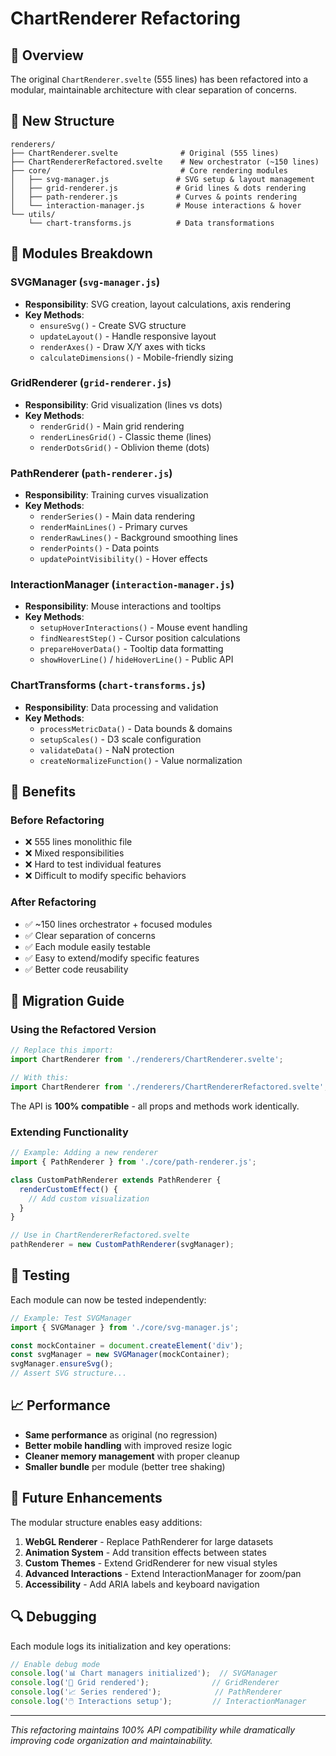 # ChartRenderer Refactoring

## 🎯 Overview

The original `ChartRenderer.svelte` (555 lines) has been refactored into a modular, maintainable architecture with clear separation of concerns.

## 📁 New Structure

```
renderers/
├── ChartRenderer.svelte              # Original (555 lines)
├── ChartRendererRefactored.svelte    # New orchestrator (~150 lines)
├── core/                             # Core rendering modules
│   ├── svg-manager.js               # SVG setup & layout management
│   ├── grid-renderer.js             # Grid lines & dots rendering
│   ├── path-renderer.js             # Curves & points rendering
│   └── interaction-manager.js       # Mouse interactions & hover
└── utils/
    └── chart-transforms.js          # Data transformations
```

## 🔧 Modules Breakdown

### **SVGManager** (`svg-manager.js`)
- **Responsibility**: SVG creation, layout calculations, axis rendering
- **Key Methods**:
  - `ensureSvg()` - Create SVG structure
  - `updateLayout()` - Handle responsive layout
  - `renderAxes()` - Draw X/Y axes with ticks
  - `calculateDimensions()` - Mobile-friendly sizing

### **GridRenderer** (`grid-renderer.js`)
- **Responsibility**: Grid visualization (lines vs dots)
- **Key Methods**:
  - `renderGrid()` - Main grid rendering
  - `renderLinesGrid()` - Classic theme (lines)
  - `renderDotsGrid()` - Oblivion theme (dots)

### **PathRenderer** (`path-renderer.js`)
- **Responsibility**: Training curves visualization
- **Key Methods**:
  - `renderSeries()` - Main data rendering
  - `renderMainLines()` - Primary curves
  - `renderRawLines()` - Background smoothing lines
  - `renderPoints()` - Data points
  - `updatePointVisibility()` - Hover effects

### **InteractionManager** (`interaction-manager.js`)
- **Responsibility**: Mouse interactions and tooltips
- **Key Methods**:
  - `setupHoverInteractions()` - Mouse event handling
  - `findNearestStep()` - Cursor position calculations
  - `prepareHoverData()` - Tooltip data formatting
  - `showHoverLine()` / `hideHoverLine()` - Public API

### **ChartTransforms** (`chart-transforms.js`)
- **Responsibility**: Data processing and validation
- **Key Methods**:
  - `processMetricData()` - Data bounds & domains
  - `setupScales()` - D3 scale configuration
  - `validateData()` - NaN protection
  - `createNormalizeFunction()` - Value normalization

## 🎨 Benefits

### **Before Refactoring**
- ❌ 555 lines monolithic file
- ❌ Mixed responsibilities
- ❌ Hard to test individual features
- ❌ Difficult to modify specific behaviors

### **After Refactoring**
- ✅ ~150 lines orchestrator + focused modules
- ✅ Clear separation of concerns
- ✅ Each module easily testable
- ✅ Easy to extend/modify specific features
- ✅ Better code reusability

## 🔄 Migration Guide

### Using the Refactored Version

```javascript
// Replace this import:
import ChartRenderer from './renderers/ChartRenderer.svelte';

// With this:
import ChartRenderer from './renderers/ChartRendererRefactored.svelte';
```

The API is **100% compatible** - all props and methods work identically.

### Extending Functionality

```javascript
// Example: Adding a new renderer
import { PathRenderer } from './core/path-renderer.js';

class CustomPathRenderer extends PathRenderer {
  renderCustomEffect() {
    // Add custom visualization
  }
}

// Use in ChartRendererRefactored.svelte
pathRenderer = new CustomPathRenderer(svgManager);
```

## 🧪 Testing

Each module can now be tested independently:

```javascript
// Example: Test SVGManager
import { SVGManager } from './core/svg-manager.js';

const mockContainer = document.createElement('div');
const svgManager = new SVGManager(mockContainer);
svgManager.ensureSvg();
// Assert SVG structure...
```

## 📈 Performance

- **Same performance** as original (no regression)
- **Better mobile handling** with improved resize logic
- **Cleaner memory management** with proper cleanup
- **Smaller bundle** per module (better tree shaking)

## 🚀 Future Enhancements

The modular structure enables easy additions:

1. **WebGL Renderer** - Replace PathRenderer for large datasets
2. **Animation System** - Add transition effects between states
3. **Custom Themes** - Extend GridRenderer for new visual styles
4. **Advanced Interactions** - Extend InteractionManager for zoom/pan
5. **Accessibility** - Add ARIA labels and keyboard navigation

## 🔍 Debugging

Each module logs its initialization and key operations:

```javascript
// Enable debug mode
console.log('📊 Chart managers initialized');  // SVGManager
console.log('🎯 Grid rendered');              // GridRenderer
console.log('📈 Series rendered');            // PathRenderer
console.log('🖱️ Interactions setup');         // InteractionManager
```

---

*This refactoring maintains 100% API compatibility while dramatically improving code organization and maintainability.*
